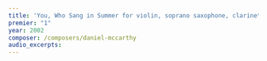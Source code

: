 ```yaml
---
title: 'You, Who Sang in Summer for violin, soprano saxophone, clarinet, bassoon, piano, and percussion'
premier: "1"
year: 2002
composer: /composers/daniel-mccarthy
audio_excerpts: 
---
```

